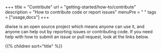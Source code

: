 +++
title = "Contribute"
url = "getting-started/how-to/contribute"
description = "How to contribute code or report issues"
menuPre = "<i class='fas fa-satellite-dish'></i> "
tags = ["usage,docs"]
+++

diwise is an open source project which means anyone can use it, and anyone can help out by reporting issues or contributing code. If you need help with how to submit an issue or pull request, look at the links below.

{{% children sort="title" %}}